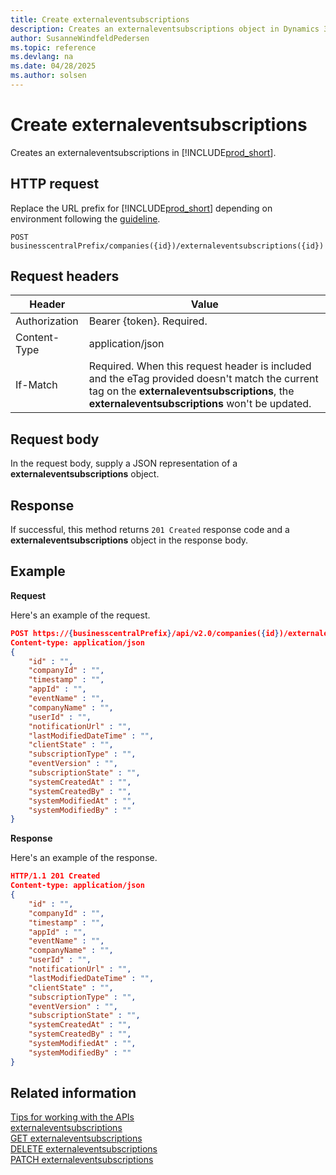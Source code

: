 ```yaml
---
title: Create externaleventsubscriptions
description: Creates an externaleventsubscriptions object in Dynamics 365 Business Central.
author: SusanneWindfeldPedersen
ms.topic: reference
ms.devlang: na
ms.date: 04/28/2025
ms.author: solsen
---
```


# Create externaleventsubscriptions

Creates an externaleventsubscriptions in [!INCLUDE[prod_short](../../../includes/prod_short.md)].

## HTTP request

Replace the URL prefix for [!INCLUDE[prod_short](../../../includes/prod_short.md)] depending on environment following the [guideline](../../v2.0/endpoints-apis-for-dynamics.md).

```
POST businesscentralPrefix/companies({id})/externaleventsubscriptions({id})
```
## Request headers

|Header|Value|
|------|-----|
|Authorization  |Bearer {token}. Required. |
|Content-Type  |application/json|
|If-Match      |Required. When this request header is included and the eTag provided doesn't match the current tag on the **externaleventsubscriptions**, the **externaleventsubscriptions** won't be updated. |

## Request body

In the request body, supply a JSON representation of a **externaleventsubscriptions** object.

## Response

If successful, this method returns ```201 Created``` response code and a **externaleventsubscriptions** object in the response body.

## Example

**Request**

Here's an example of the request.

```json
POST https://{businesscentralPrefix}/api/v2.0/companies({id})/externaleventsubscriptions({id})
Content-type: application/json
{
    "id" : "",
    "companyId" : "",
    "timestamp" : "",
    "appId" : "",
    "eventName" : "",
    "companyName" : "",
    "userId" : "",
    "notificationUrl" : "",
    "lastModifiedDateTime" : "",
    "clientState" : "",
    "subscriptionType" : "",
    "eventVersion" : "",
    "subscriptionState" : "",
    "systemCreatedAt" : "",
    "systemCreatedBy" : "",
    "systemModifiedAt" : "",
    "systemModifiedBy" : ""
}
```

**Response**

Here's an example of the response.

```json
HTTP/1.1 201 Created
Content-type: application/json
{
    "id" : "",
    "companyId" : "",
    "timestamp" : "",
    "appId" : "",
    "eventName" : "",
    "companyName" : "",
    "userId" : "",
    "notificationUrl" : "",
    "lastModifiedDateTime" : "",
    "clientState" : "",
    "subscriptionType" : "",
    "eventVersion" : "",
    "subscriptionState" : "",
    "systemCreatedAt" : "",
    "systemCreatedBy" : "",
    "systemModifiedAt" : "",
    "systemModifiedBy" : ""
}
```

## Related information

[Tips for working with the APIs](/dynamics365/business-central/dev-itpro/developer/devenv-connect-apps-tips)  
[externaleventsubscriptions](../resources/dynamics_externaleventsubscriptions.md)  
[GET externaleventsubscriptions](dynamics_externaleventsubscriptions_get.md)  
[DELETE externaleventsubscriptions](dynamics_externaleventsubscriptions_delete.md)  
[PATCH externaleventsubscriptions](dynamics_externaleventsubscriptions_update.md)  
